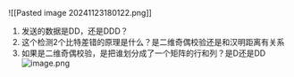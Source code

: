 ![[Pasted image 20241123180122.png]]
1. 发送的数据是DD，还是DDD？
2. 这个检测2个比特差错的原理是什么？是二维奇偶校验还是和汉明距离有关系
3. 如果是二维奇偶校验，是把谁划分成了一个矩阵的行和列？是D还是DD
![image.png](https://s2.loli.net/2024/11/30/GTwVNbvHQgDqUcx.png)
